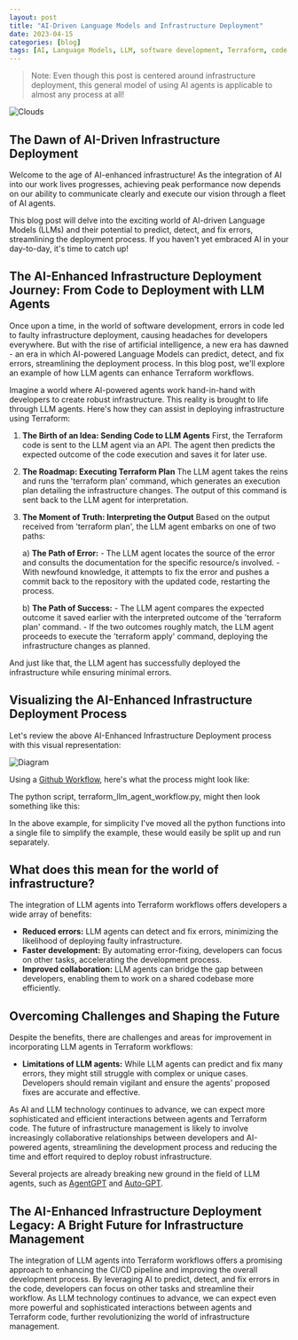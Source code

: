 ```yaml
---
layout: post
title: "AI-Driven Language Models and Infrastructure Deployment"
date: 2023-04-15
categories: [blog]
tags: [AI, Language Models, LLM, software development, Terraform, code validation, error fixing, infrastructure, terraform plan, terraform apply, AgentGPT, Auto-GPT]
---
```


> Note: Even though this post is centered around infrastructure deployment, this general model of using AI agents is applicable to almost any process at all!

<img src = "https://sturlabragason.github.io/images/ff6353af-3365-403a-a2be-62e274aa2e87.jpeg" alt = "Clouds" />


## The Dawn of AI-Driven Infrastructure Deployment

Welcome to the age of AI-enhanced infrastructure! As the integration of AI into our work lives progresses, achieving peak performance now depends on our ability to communicate clearly and execute our vision through a fleet of AI agents.

This blog post will delve into the exciting world of AI-driven Language Models (LLMs) and their potential to predict, detect, and fix errors, streamlining the deployment process. If you haven't yet embraced AI in your day-to-day, it's time to catch up!

## The AI-Enhanced Infrastructure Deployment Journey: From Code to Deployment with LLM Agents

Once upon a time, in the world of software development, errors in code led to faulty infrastructure deployment, causing headaches for developers everywhere. But with the rise of artificial intelligence, a new era has dawned - an era in which AI-powered Language Models can predict, detect, and fix errors, streamlining the deployment process. In this blog post, we'll explore an example of how LLM agents can enhance Terraform workflows.

Imagine a world where AI-powered agents work hand-in-hand with developers to create robust infrastructure. This reality is brought to life through LLM agents. Here's how they can assist in deploying infrastructure using Terraform:

1. **The Birth of an Idea: Sending Code to LLM Agents**
    First, the Terraform code is sent to the LLM agent via an API. The agent then predicts the expected outcome of the code execution and saves it for later use.

2. **The Roadmap: Executing Terraform Plan**
    The LLM agent takes the reins and runs the 'terraform plan' command, which generates an execution plan detailing the infrastructure changes. The output of this command is sent back to the LLM agent for interpretation.

3. **The Moment of Truth: Interpreting the Output**
    Based on the output received from 'terraform plan', the LLM agent embarks on one of two paths:

    a) **The Path of Error:**
        - The LLM agent locates the source of the error and consults the documentation for the specific resource/s involved.
        - With newfound knowledge, it attempts to fix the error and pushes a commit back to the repository with the updated code, restarting the process.

    b) **The Path of Success:**
        - The LLM agent compares the expected outcome it saved earlier with the interpreted outcome of the 'terraform plan' command.
        - If the two outcomes roughly match, the LLM agent proceeds to execute the 'terraform apply' command, deploying the infrastructure changes as planned.


And just like that, the LLM agent has successfully deployed the infrastructure while ensuring minimal errors.

## Visualizing the AI-Enhanced Infrastructure Deployment Process

Let's review the above AI-Enhanced Infrastructure Deployment process with this visual representation:

<img src = "https://sturlabragason.github.io/images/diagram.png" alt = "Diagram" />


Using a [Github Workflow](https://docs.github.com/en/actions/using-workflows), here's what the process might look like:

<script src="https://gist.github.com/sturlabragason/dfbfa723db8219f5c12a8eddeba9a1ab.js"></script>

The python script, terraform_llm_agent_workflow.py, might then look something like this:

<script src="https://gist.github.com/sturlabragason/6b619686d7a1375dd270f47221ac127a.js"></script>

In the above example, for simplicity I've moved all the python functions into a single file to simplify the example, these would easily be split up and run separately.

## What does this mean for the world of infrastructure?

The integration of LLM agents into Terraform workflows offers developers a wide array of benefits:

- **Reduced errors:** LLM agents can detect and fix errors, minimizing the likelihood of deploying faulty infrastructure.
- **Faster development:** By automating error-fixing, developers can focus on other tasks, accelerating the development process.
- **Improved collaboration:** LLM agents can bridge the gap between developers, enabling them to work on a shared codebase more efficiently.

## Overcoming Challenges and Shaping the Future

Despite the benefits, there are challenges and areas for improvement in incorporating LLM agents in Terraform workflows:

- **Limitations of LLM agents:** While LLM agents can predict and fix many errors, they might still struggle with complex or unique cases. Developers should remain vigilant and ensure the agents' proposed fixes are accurate and effective.

As AI and LLM technology continues to advance, we can expect more sophisticated and efficient interactions between agents and Terraform code. The future of infrastructure management is likely to involve increasingly collaborative relationships between developers and AI-powered agents, streamlining the development process and reducing the time and effort required to deploy robust infrastructure.

Several projects are already breaking new ground in the field of LLM agents, such as [AgentGPT](https://github.com/reworkd/AgentGPT) and [Auto-GPT](https://github.com/Significant-Gravitas/Auto-GPT).

## The AI-Enhanced Infrastructure Deployment Legacy: A Bright Future for Infrastructure Management

The integration of LLM agents into Terraform workflows offers a promising approach to enhancing the CI/CD pipeline and improving the overall development process. By leveraging AI to predict, detect, and fix errors in the code, developers can focus on other tasks and streamline their workflow. As LLM technology continues to advance, we can expect even more powerful and sophisticated interactions between agents and Terraform code, further revolutionizing the world of infrastructure management.


